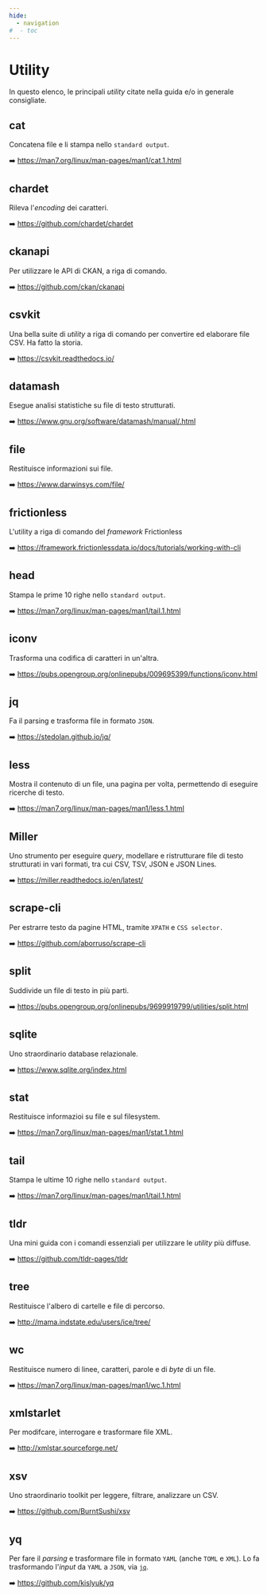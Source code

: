 ```yaml
---
hide:
  - navigation
#  - toc
---
```


# Utility

In questo elenco, le principali *utility* citate nella guida e/o in generale consigliate.

## cat

Concatena file e li stampa nello `standard output`.

:arrow_right: <https://man7.org/linux/man-pages/man1/cat.1.html>

## chardet

Rileva l'*encoding* dei caratteri.

:arrow_right: <https://github.com/chardet/chardet>

## ckanapi

Per utilizzare le API di CKAN, a riga di comando.

:arrow_right: <https://github.com/ckan/ckanapi>

## csvkit

Una bella suite di *utility* a riga di comando per convertire ed elaborare file CSV. Ha fatto la storia.

:arrow_right: <https://csvkit.readthedocs.io/>

## datamash

Esegue analisi statistiche su file di testo strutturati.

:arrow_right: <https://www.gnu.org/software/datamash/manual/.html>

## file

Restituisce informazioni sui file.

:arrow_right: <https://www.darwinsys.com/file/>

## frictionless

L'utility a riga di comando del *framework* Frictionless

:arrow_right: <https://framework.frictionlessdata.io/docs/tutorials/working-with-cli>

## head

Stampa le prime 10 righe nello `standard output`.

:arrow_right: <https://man7.org/linux/man-pages/man1/tail.1.html>

## iconv

Trasforma una codifica di caratteri in un'altra.

:arrow_right: <https://pubs.opengroup.org/onlinepubs/009695399/functions/iconv.html>

## jq

Fa il parsing e trasforma file in formato `JSON`.

:arrow_right: <https://stedolan.github.io/jq/>

## less

Mostra il contenuto di un file, una pagina per volta, permettendo di eseguire ricerche di testo.

:arrow_right: <https://man7.org/linux/man-pages/man1/less.1.html>

## Miller

Uno strumento per eseguire *query*, modellare e ristrutturare file di testo strutturati in vari formati, tra cui CSV, TSV, JSON e JSON Lines.

:arrow_right: <https://miller.readthedocs.io/en/latest/>

## scrape-cli

Per estrarre testo da pagine HTML, tramite `XPATH` e `CSS selector.`

:arrow_right: <https://github.com/aborruso/scrape-cli>

## split

Suddivide un file di testo in più parti.

:arrow_right: <https://pubs.opengroup.org/onlinepubs/9699919799/utilities/split.html>

## sqlite

Uno straordinario database relazionale.

:arrow_right: <https://www.sqlite.org/index.html>

## stat

Restituisce informazioi su file e sul filesystem.

:arrow_right: <https://man7.org/linux/man-pages/man1/stat.1.html>

## tail

Stampa le ultime 10 righe nello `standard output`.

:arrow_right: <https://man7.org/linux/man-pages/man1/tail.1.html>

## tldr

Una mini guida con i comandi essenziali per utilizzare le *utility* più diffuse.

:arrow_right: <https://github.com/tldr-pages/tldr>

## tree

Restituisce l'albero di cartelle e file di percorso.

:arrow_right: <http://mama.indstate.edu/users/ice/tree/>

## wc

Restituisce numero di linee, caratteri, parole e di *byte* di un file.

:arrow_right: <https://man7.org/linux/man-pages/man1/wc.1.html>

## xmlstarlet

Per modifcare, interrogare e trasformare file XML.

:arrow_right: <http://xmlstar.sourceforge.net/>

## xsv

Uno straordinario toolkit per leggere, filtrare, analizzare un CSV.

:arrow_right: <https://github.com/BurntSushi/xsv>

## yq

Per fare il *parsing* e trasformare file in formato `YAML` (anche `TOML` e `XML`). Lo fa trasformando l'*input* da `YAML` a `JSON`, via [`jq`](#jq).

:arrow_right: <https://github.com/kislyuk/yq>

